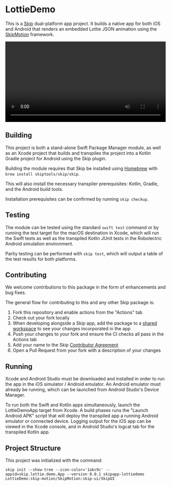 # LottieDemo

This is a [Skip](https://skip.tools) dual-platform app project.
It builds a native app for both iOS and Android that renders
an embedded Lottie JSON animation using
the [SkipMotion](https://source.skip.tools/skip-motion) framework.

<video id="intro_video" style="width: 100%" controls autoplay>
  <source style="width: 100;" src="https://assets.skip.tools/videos/SkipMotionExample.mov" type="video/mp4">
  Your browser does not support the video tag.
</video>


## Building

This project is both a stand-alone Swift Package Manager module,
as well as an Xcode project that builds and transpiles the project
into a Kotlin Gradle project for Android using the Skip plugin.

Building the module requires that Skip be installed using
[Homebrew](https://brew.sh) with `brew install skiptools/skip/skip`.

This will also install the necessary transpiler prerequisites:
Kotlin, Gradle, and the Android build tools.

Installation prerequisites can be confirmed by running `skip checkup`.

## Testing

The module can be tested using the standard `swift test` command
or by running the test target for the macOS destination in Xcode,
which will run the Swift tests as well as the transpiled
Kotlin JUnit tests in the Robolectric Android simulation environment.

Parity testing can be performed with `skip test`,
which will output a table of the test results for both platforms.

## Contributing

We welcome contributions to this package in the form of enhancements and bug fixes.

The general flow for contributing to this and any other Skip package is:

1. Fork this repository and enable actions from the "Actions" tab
2. Check out your fork locally
3. When developing alongside a Skip app, add the package to a [shared workspace](https://skip.tools/docs/contributing) to see your changes incorporated in the app
4. Push your changes to your fork and ensure the CI checks all pass in the Actions tab
5. Add your name to the Skip [Contributor Agreement](https://github.com/skiptools/clabot-config)
6. Open a Pull Request from your fork with a description of your changes

## Running

Xcode and Android Studio must be downloaded and installed in order to
run the app in the iOS simulator / Android emulator.
An Android emulator must already be running, which can be launched from 
Android Studio's Device Manager.

To run both the Swift and Kotlin apps simultaneously, 
launch the LottieDemoApp target from Xcode.
A build phases runs the "Launch Android APK" script that
will deploy the transpiled app a running Android emulator or connected device.
Logging output for the iOS app can be viewed in the Xcode console, and in
Android Studio's logcat tab for the transpiled Kotlin app.

## Project Structure

This project was initialized with the command:

```
skip init --show-tree --icon-color='1abc9c' --appid=skip.lottie.demo.App --version 0.0.1 skipapp-lottiedemo LottieDemo:skip-motion/SkipMotion:skip-ui/SkipUI
```



